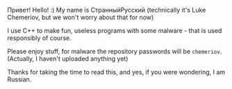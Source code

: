 Привет!
Hello! :)
My name is СтранныйРусский (technically it's 
Luke Chemeriov, but we won't worry about that for now)

I use C++ to make fun, useless programs with some malware - that is used responsibly of course.

Please enjoy stuff, for malware the repository passwords
will be `chemeriov`. (Actually, I haven't uploaded anything yet)

Thanks for taking the time to read this, and yes, if you
were wondering, I am Russian.
<!---
LukeChemeriov/LukeChemeriov is a ✨ special ✨ repository because its `README.md` (this file) appears on your GitHub profile.
You can click the Preview link to take a look at your changes.
--->
